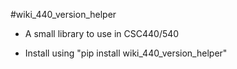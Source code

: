 #wiki_440_version_helper

* A small library to use in CSC440/540

* Install using "pip install wiki_440_version_helper"